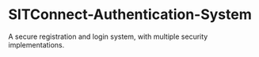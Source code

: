 # SITConnect-Authentication-System

A secure registration and login system, with multiple security implementations.
